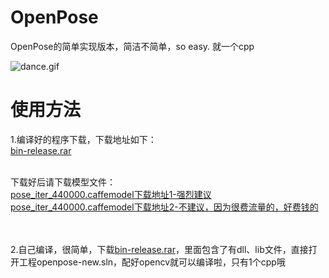 # OpenPose
OpenPose的简单实现版本，简洁不简单，so easy. 就一个cpp

![dance.gif](https://github.com/dlunion/OpenPose/blob/master/dance.gif)


# 使用方法
1.编译好的程序下载，下载地址如下：<br/>
[bin-release.rar](http://www.zifuture.com/fs/12.github/OpenPose/bin-release.rar)
<br/><br/>

下载好后请下载模型文件：<br/>
[pose_iter_440000.caffemodel下载地址1-强烈建议](http://posefs1.perception.cs.cmu.edu/OpenPose/models/pose/coco/pose_iter_440000.caffemodel)<br/>
[pose_iter_440000.caffemodel下载地址2-不建议，因为很费流量的，好费钱的](http://www.zifuture.com/fs/12.github/OpenPose/pose_iter_440000.caffemodel)<br/>

<br/><br/>
2.自己编译，很简单，下载[bin-release.rar](http://www.zifuture.com/fs/12.github/OpenPose/bin-release.rar)，里面包含了有dll、lib文件，直接打开工程openpose-new.sln，配好opencv就可以编译啦，只有1个cpp哦<br/>